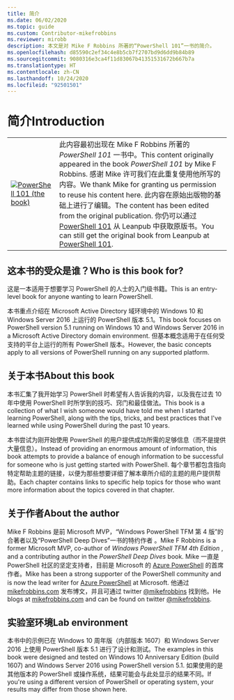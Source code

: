 ```yaml
---
title: 简介
ms.date: 06/02/2020
ms.topic: guide
ms.custom: Contributor-mikefrobbins
ms.reviewer: mirobb
description: 本文是对 Mike F Robbins 所著的“PowerShell 101”一书的简介。
ms.openlocfilehash: d85590c2ef34c4e8b5cb7f2707bd9d6dd9b84b89
ms.sourcegitcommit: 9080316e3ca4f11d83067b41351531672b667b7a
ms.translationtype: HT
ms.contentlocale: zh-CN
ms.lasthandoff: 10/24/2020
ms.locfileid: "92501501"
---
```

# <a name="introduction"></a><span data-ttu-id="5f995-103">简介</span><span class="sxs-lookup"><span data-stu-id="5f995-103">Introduction</span></span>

<table>
  <tr><td>
  <a href="https://leanpub.com/powershell101">
  <img src="media/powershell101-150x194.png" alt="PowerShell 101 (the book)" />
  </a>
  </td>
  <td colspan=2>
<span data-ttu-id="5f995-104">此内容最初出现在 Mike F Robbins 所著的 <em>PowerShell 101</em> 一书中。</span><span class="sxs-lookup"><span data-stu-id="5f995-104">This content originally appeared in the book <em>PowerShell 101</em> by Mike F Robbins.</span></span> <span data-ttu-id="5f995-105">感谢 Mike 许可我们在此重复使用他所写的内容。</span><span class="sxs-lookup"><span data-stu-id="5f995-105">We thank Mike for granting us permission to reuse his content here.</span></span> <span data-ttu-id="5f995-106">此内容在原始出版物的基础上进行了编辑。</span><span class="sxs-lookup"><span data-stu-id="5f995-106">The content has been edited from the original publication.</span></span> <span data-ttu-id="5f995-107">你仍可以通过 <a href="https://leanpub.com/powershell101">PowerShell 101</a> 从 Leanpub 中获取原版书。</span><span class="sxs-lookup"><span data-stu-id="5f995-107">You can still get the original book from Leanpub at <a href="https://leanpub.com/powershell101">PowerShell 101</a>.</span></span>
  </td></tr>
</table>

## <a name="who-is-this-book-for"></a><span data-ttu-id="5f995-108">这本书的受众是谁？</span><span class="sxs-lookup"><span data-stu-id="5f995-108">Who is this book for?</span></span>

<span data-ttu-id="5f995-109">这是一本适用于想要学习 PowerShell 的人士的入门级书籍。</span><span class="sxs-lookup"><span data-stu-id="5f995-109">This is an entry-level book for anyone wanting to learn PowerShell.</span></span>

<span data-ttu-id="5f995-110">本书重点介绍在 Microsoft Active Directory 域环境中的 Windows 10 和 Windows Server 2016 上运行的 PowerShell 版本 5.1。</span><span class="sxs-lookup"><span data-stu-id="5f995-110">This book focuses on PowerShell version 5.1 running on Windows 10 and Windows Server 2016 in a Microsoft Active Directory domain environment.</span></span> <span data-ttu-id="5f995-111">但基本概念适用于在任何受支持的平台上运行的所有 PowerShell 版本。</span><span class="sxs-lookup"><span data-stu-id="5f995-111">However, the basic concepts apply to all versions of PowerShell running on any supported platform.</span></span>

## <a name="about-this-book"></a><span data-ttu-id="5f995-112">关于本书</span><span class="sxs-lookup"><span data-stu-id="5f995-112">About this book</span></span>

<span data-ttu-id="5f995-113">本书汇集了我开始学习 PowerShell 时希望有人告诉我的内容，以及我在过去 10 年中使用 PowerShell 时所学到的技巧、窍门和最佳做法。</span><span class="sxs-lookup"><span data-stu-id="5f995-113">This book is a collection of what I wish someone would have told me when I started learning PowerShell, along with the tips, tricks, and best practices that I've learned while using PowerShell during the past 10 years.</span></span>

<span data-ttu-id="5f995-114">本书尝试为刚开始使用 PowerShell 的用户提供成功所需的足够信息（而不是提供大量信息）。</span><span class="sxs-lookup"><span data-stu-id="5f995-114">Instead of providing an enormous amount of information, this book attempts to provide a balance of enough information to be successful for someone who is just getting started with PowerShell.</span></span> <span data-ttu-id="5f995-115">每个章节都包含指向特定帮助主题的链接，以便为那些想要详细了解本章所介绍的主题的用户提供帮助。</span><span class="sxs-lookup"><span data-stu-id="5f995-115">Each chapter contains links to specific help topics for those who want more information about the topics covered in that chapter.</span></span>

## <a name="about-the-author"></a><span data-ttu-id="5f995-116">关于作者</span><span class="sxs-lookup"><span data-stu-id="5f995-116">About the author</span></span>

<span data-ttu-id="5f995-117">Mike F Robbins 是前 Microsoft MVP，“Windows PowerShell TFM 第 4 版”的合著者以及“PowerShell Deep Dives”一书的特约作者 。</span><span class="sxs-lookup"><span data-stu-id="5f995-117">Mike F Robbins is a former Microsoft MVP, co-author of _Windows PowerShell TFM 4th Edition_ , and a contributing author in the _PowerShell Deep Dives_ book.</span></span> <span data-ttu-id="5f995-118">Mike 一直是 PowerShell 社区的坚定支持者，目前是 Microsoft 的 [Azure PowerShell][] 的首席作者。</span><span class="sxs-lookup"><span data-stu-id="5f995-118">Mike has been a strong supporter of the PowerShell community and is now the lead writer for [Azure PowerShell][] at Microsoft.</span></span> <span data-ttu-id="5f995-119">他通过 [mikefrobbins.com][] 发布博文，并且可通过 twitter [@mikefrobbins][] 找到他。</span><span class="sxs-lookup"><span data-stu-id="5f995-119">He blogs at [mikefrobbins.com][] and can be found on twitter [@mikefrobbins][].</span></span>

## <a name="lab-environment"></a><span data-ttu-id="5f995-120">实验室环境</span><span class="sxs-lookup"><span data-stu-id="5f995-120">Lab environment</span></span>

<span data-ttu-id="5f995-121">本书中的示例已在 Windows 10 周年版（内部版本 1607）和 Windows Server 2016 上使用 PowerShell 版本 5.1 进行了设计和测试。</span><span class="sxs-lookup"><span data-stu-id="5f995-121">The examples in this book were designed and tested on Windows 10 Anniversary Edition (build 1607) and Windows Server 2016 using PowerShell version 5.1.</span></span> <span data-ttu-id="5f995-122">如果使用的是其他版本的 PowerShell 或操作系统，结果可能会与此处显示的结果不同。</span><span class="sxs-lookup"><span data-stu-id="5f995-122">If you're using a different version of PowerShell or operating system, your results may differ from those shown here.</span></span>

<!-- link references -->
[@mikefrobbins]: https://twitter.com/mikefrobbins
[mikefrobbins.com]: http://mikefrobbins.com/
[PowerShell 101]: https://leanpub.com/powershell101
[Azure PowerShell]: /powershell/azure
